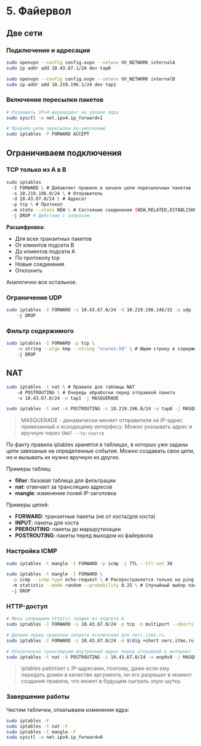 # 5. Файервол

## Две сети

### Подключение и адресация

```bash
sudo openvpn --config config.ovpn --setenv UV_NETWORK internalA
sudo ip addr add 10.43.67.1/24 dev tap0

sudo openvpn --config config.ovpn --setenv UV_NETWORK internalB
sudo ip addr add 10.219.196.1/24 dev tap1
```

### Включение пересылки пакетов

```bash
# Разрешить IPv4-форвардинг на уровне ядра
sudo sysctl -w net.ipv4.ip_forward=1

# Правило цепи пересылки по-умолчанию
sudo iptables -P FORWARD ACCEPT
```

## Ограничиваем подключения

### TCP только из A в B

```bash
sudo iptables
  -I FORWARD \ # Добавляет правило в начало цепи пересылочных пакетов
  -s 10.219.196.0/24 \ # Отправитель
  -d 10.43.67.0/24 \ # Адресат
  -p tcp \ # Протокол
  -m state --state NEW \ # Состояние соединения (NEW,RELATED,ESTABLISHED)
  -j DROP # Действие с запросом
```

**Расшифровка:**

- Для всех транзитных пакетов
- От клиентов подсети B
- До клиентов подсети A
- По протоколу tcp
- Новые соединения
- Отклонить

Аналогично все остальное.

### Ограничение UDP

```bash
sudo iptables -I FORWARD -s 10.43.67.0/24 -d 10.219.196.146/32 -p udp -m state --state NEW -m multiport ! --dports 3001,2745 \ # Кроме данных двух портов
	-j DROP
```

### Фильтр содержимого

```bash
sudo iptables -I FORWARD -p tcp \
	-m string --algo kmp --string "scores-59" \ # Ищем строку в содержимом используя алгоритм Кнута-Морриса-Пратта
  	-j DROP
```

## NAT

```bash
sudo iptables -t nat \ # Правило для таблицы NAT
	-A POSTROUTING \ # Очередь обработки перед отправкой пакета
  	-s 10.43.67.0/24 -o tap1 -j MASQUERADE

sudo iptables -t nat -A POSTROUTING -s 10.219.196.0/24 -o tap0 -j MASQUERADE
```

> MASQUERADE - динамически меняет отправителя на IP-адрес привязанный к исходящему интерфесу. Можно указывать адрес и вручную через `SNAT --to-source` 

По факту правила iptables хранятся в таблицах, в которых уже заданы цепи завязаные на определенные события. Можно создавать свои цепи, но и вызывать их нужно вручную из других.

Примеры таблиц:
- **filter**: базовая таблица для фильтрации
- **nat**: отвечает за трансляцию адресов
- **mangle**: изменение полей IP-заголовка

Примеры цепей:
- **FORWARD**: транзитные пакеты (не от хоста/для хоста)
- **INPUT**: пакеты для хоста
- **PREROUTING**: пакеты до маршрутизации
- **POSTROUTING**: пакеты перед выходом из файервола

### Настройка ICMP

```bash
sudo iptables -t mangle -I FORWARD -p icmp -j TTL --ttl-set 38

sudo iptables -t mangle -I FORWARD \
  -p icmp --icmp-type echo-request \ # Распространяется только на ping
  -m statistic --mode random --probability 0.25 \ # Cлучайный выбор пакетов для отправки
  -j DROP
```


### HTTP-доступ 

```bash
# Явно запрещаем http(s) трафик из подсети A
sudo iptables -I FORWARD -s 10.43.67.0/24 -p tcp -m multiport --dports 80,443 -j DROP

# Делаем перед правилом запрета исключение для nerc.itmo.ru
sudo iptables -I FORWARD -s 10.43.67.0/24 -d $(dig +short nerc.itmo.ru | head -n1) -p tcp -m multiport --dports 80,443 -j ACCEPT

# Обязательно транслируем внутренний адрес перед отправкой в интернет
sudo iptables -t nat -A POSTROUTING -s 10.43.67.0/24 -o enp0s9 -j MASQUERADE
```

> iptables работает с IP-адресами, поэтому, даже если ему передать домен в качестве аргумента, он его разрешит в момент создания правила, что может в будущем сыграть злую шутку.

### Завершение работы

Чистим таблички, откатываем изменения ядра:

```bash
sudo iptables -F
sudo iptables -t nat -F
sudo iptables -t mangle -F
sudo sysctl -w net.ipv4.ip_forward=0
```

